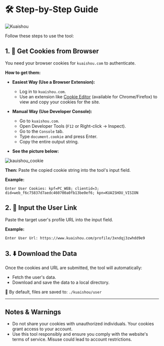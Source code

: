 # 🛠️ Step-by-Step Guide

![Kuaishou](https://github.com/user-attachments/assets/fc2cf3c3-8816-4410-9fad-3ff62d7be443)

Follow these steps to use the tool:

## 1. 🔐 Get Cookies from Browser

You need your browser cookies for `kuaishou.com` to authenticate.

**How to get them:**

*   **Easiest Way (Use a Browser Extension):**
    - Log in to `kuaishou.com`.
    - Use an extension like [Cookie Editor](https://chromewebstore.google.com/detail/cookie-editor/hlkenndednhfkekhgcdicdfddnkalmdm) (available for Chrome/Firefox) to view and copy your cookies for the site.

*   **Manual Way (Use Developer Console):**
    - Go to `kuaishou.com`.
    - Open Developer Tools (`F12` or Right-click -> Inspect).
    - Go to the `Console` tab.
    - Type `document.cookie` and press Enter.
    - Copy the entire output string.

*   **See the picture below:**

![kauishou_cookie](https://github.com/user-attachments/assets/04cf7ae7-7547-4163-8519-f6480d3e561f)

**Then:** Paste the copied cookie string into the tool's input field.

**Example:**
```text
Enter User Cookies: kpf=PC_WEB; clientid=3; did=web_f6c75837d7aedc460700a0fb13be0ef6; kpn=KUAISHOU_VISION
```

## 2. 🔗 Input the User Link

Paste the target user's profile URL into the input field.

**Example:**
```text
Enter User Url: https://www.kuaishou.com/profile/3xndqj3zwhdd9e9
```

## 3. ⬇️ Download the Data

Once the cookies and URL are submitted, the tool will automatically:
*   Fetch the user's data.
*   Download and save the data to a local directory.

📁 By default, files are saved to: `./kuaishou/user`

---

## Notes & Warnings

*   Do not share your cookies with unauthorized individuals. Your cookies grant access to your account.
*   Use this tool responsibly and ensure you comply with the website's terms of service. Misuse could lead to account restrictions.
